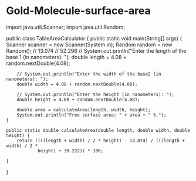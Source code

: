 # Gold-Molecule-surface-area
import java.util.Scanner;
import java.util.Random;

public class TableAreaCalculator {
    public static void main(String[] args) {
        Scanner scanner = new Scanner(System.in);
        Random random = new Random();
        // 13.074
        // 52.296
        // System.out.println("Enter the length of the base 1 (in nanometers): ");
        double length = 4.08 + random.nextDouble(4.08);

        // System.out.println("Enter the width of the base2 (in nanometers): ");
        double width = 4.08 + random.nextDouble(4.08);

        // System.out.println("Enter the height (in nanometers): ");
        double height = 4.08 + random.nextDouble(4.08);

        double area = calculateArea(length, width, height);
        System.out.println("Free surface area: " + area + " %.");
    }

    public static double calculateArea(double length, double width, double height) {
        return ((((length + width) / 2 * height) - 13.074) / (((length + width) / 2 *
                height) + 39.222)) * 100;

    }

}
